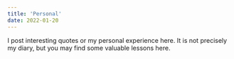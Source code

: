 ```yaml
---
title: 'Personal'
date: 2022-01-20
---
```

I post interesting quotes or my personal experience here. It is not precisely my diary, but you may find some valuable lessons here.
